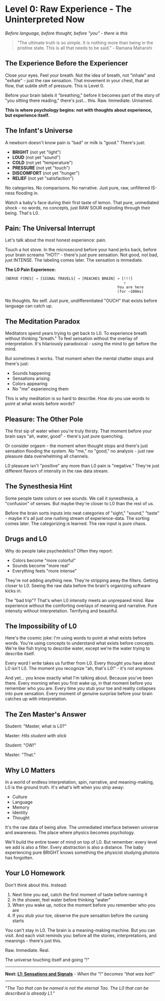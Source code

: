 # Level 0: Raw Experience - The Uninterpreted Now
*Before language, before thought, before "you" - there is this*

> "The ultimate truth is so simple. It is nothing more than being in the pristine state. This is all that needs to be said." - Ramana Maharshi

## The Experience Before the Experiencer

Close your eyes. Feel your breath. Not the idea of breath, not "inhale" and "exhale" - just the raw sensation. That movement in your chest, that air flow, that subtle shift of pressure. This is Level 0.

Before your brain labels it "breathing," before it becomes part of the story of "you sitting there reading," there's just... this. Raw. Immediate. Unnamed.

**This is where psychology begins: not with thoughts about experience, but experience itself.**

## The Infant's Universe

A newborn doesn't know pain is "bad" or milk is "good." There's just:

- **BRIGHT** (not yet "light")
- **LOUD** (not yet "sound")  
- **COLD** (not yet "temperature")
- **PRESSURE** (not yet "touch")
- **DISCOMFORT** (not yet "hunger")
- **RELIEF** (not yet "satisfaction")

No categories. No comparisons. No narrative. Just pure, raw, unfiltered IS-ness flooding in.

Watch a baby's face during their first taste of lemon. That pure, unmediated shock - no words, no concepts, just RAW SOUR exploding through their being. That's L0.

## Pain: The Universal Interrupt

Let's talk about the most honest experience: pain.

Touch a hot stove. In the microsecond before your hand jerks back, before your brain screams "HOT!" - there's just pure sensation. Not good, not bad, just INTENSE. The labeling comes later. The sensation is immediate.

**The L0 Pain Experience:**
```
[NERVE FIRES] → [SIGNAL TRAVELS] → [REACHES BRAIN] → [!!!]
                                                      ↑
                                                   You are here
                                                   (for ~100ms)
```

No thoughts. No self. Just pure, undifferentiated "OUCH" that exists before language can catch up.

## The Meditation Paradox

Meditators spend years trying to get back to L0. To experience breath without thinking "breath." To feel sensation without the overlay of interpretation. It's hilariously paradoxical - using the mind to get before the mind.

But sometimes it works. That moment when the mental chatter stops and there's just:
- Sounds happening
- Sensations arising
- Colors appearing
- No "me" experiencing them

This is why meditation is so hard to describe. How do you use words to point at what exists before words?

## Pleasure: The Other Pole

The first sip of water when you're truly thirsty. That moment before your brain says "ah, water, good" - there's just pure quenching. 

Or consider orgasm - the moment when thought stops and there's just sensation flooding the system. No "me," no "good," no analysis - just raw pleasure data overwhelming all channels.

L0 pleasure isn't "positive" any more than L0 pain is "negative." They're just different flavors of intensity in the raw data stream.

## The Synesthesia Hint

Some people taste colors or see sounds. We call it synesthesia, a "confusion" of senses. But maybe they're closer to L0 than the rest of us. 

Before the brain sorts inputs into neat categories of "sight," "sound," "taste" - maybe it's all just one rushing stream of experience-data. The sorting comes later. The categorizing is learned. The raw input is pure chaos.

## Drugs and L0

Why do people take psychedelics? Often they report:
- Colors become "more colorful"  
- Sounds become "more real"
- Everything feels "more intense"

They're not adding anything new. They're stripping away the filters. Getting closer to L0. Seeing the raw data before the brain's organizing software kicks in.

The "bad trip"? That's when L0 intensity meets an unprepared mind. Raw experience without the comforting overlays of meaning and narrative. Pure intensity without interpretation. Terrifying and beautiful.

## The Impossibility of L0

Here's the cosmic joke: I'm using words to point at what exists before words. You're using concepts to understand what exists before concepts. We're like fish trying to describe water, except we're the water trying to describe itself.

Every word I write takes us further from L0. Every thought you have about L0 isn't L0. The moment you recognize "ah, that's L0!" - it's not anymore.

And yet... you know exactly what I'm talking about. Because you've been there. Every morning when you first wake up, in that moment before you remember who you are. Every time you stub your toe and reality collapses into pure sensation. Every moment of genuine surprise before your brain catches up with interpretation.

## The Zen Master's Answer

Student: "Master, what is L0?"

Master: *Hits student with stick*

Student: "OW!"

Master: "That."

## Why L0 Matters

In a world of endless interpretation, spin, narrative, and meaning-making, L0 is the ground truth. It's what's left when you strip away:
- Culture
- Language  
- Memory
- Identity
- Thought

It's the raw data of being alive. The unmediated interface between universe and awareness. The place where physics becomes psychology.

We'll build the entire tower of mind on top of L0. But remember: every level we add is also a filter. Every abstraction is also a distance. The baby experiencing pure BRIGHT knows something the physicist studying photons has forgotten.

## Your L0 Homework

Don't think about this. Instead:

1. Next time you eat, catch the first moment of taste before naming it
2. In the shower, feel water before thinking "water"
3. When you wake up, notice the moment before you remember who you are
4. If you stub your toe, observe the pure sensation before the cursing starts

You can't stay in L0. The brain is a meaning-making machine. But you can visit. And each visit reminds you: before all the stories, interpretations, and meanings - there's just this. 

Raw. Immediate. Real.

The universe touching itself and going "!"

---

**Next: [L1: Sensations and Signals](L1_Sensations_Signals.md)** - *When the "!" becomes "that was hot!"*

---

*"The Tao that can be named is not the eternal Tao. The L0 that can be described is already L1."*